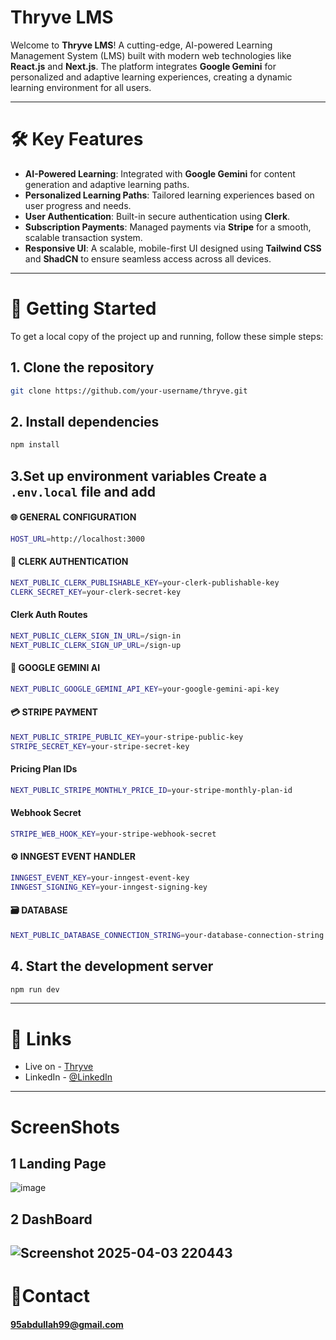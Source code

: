 # Thryve LMS

Welcome to **Thryve LMS**! A cutting-edge, AI-powered Learning Management System (LMS) built with modern web technologies like **React.js** and **Next.js**. The platform integrates **Google Gemini** for personalized and adaptive learning experiences, creating a dynamic learning environment for all users.

---

# 🛠️ Key Features

- **AI-Powered Learning**: Integrated with **Google Gemini** for content generation and adaptive learning paths.
- **Personalized Learning Paths**: Tailored learning experiences based on user progress and needs.
- **User Authentication**: Built-in secure authentication using **Clerk**.
- **Subscription Payments**: Managed payments via **Stripe** for a smooth, scalable transaction system.
- **Responsive UI**: A scalable, mobile-first UI designed using **Tailwind CSS** and **ShadCN** to ensure seamless access across all devices.

---

# 🚀 Getting Started

To get a local copy of the project up and running, follow these simple steps:

## 1. Clone the repository
```bash
git clone https://github.com/your-username/thryve.git
```
## 2. Install dependencies
```bash
npm install
```
## 3.Set up environment variables Create a ```.env.local``` file and add
#### 🌐 GENERAL CONFIGURATION
```bash
HOST_URL=http://localhost:3000
```
#### 🔐 CLERK AUTHENTICATION
```bash
NEXT_PUBLIC_CLERK_PUBLISHABLE_KEY=your-clerk-publishable-key
CLERK_SECRET_KEY=your-clerk-secret-key
```
#### Clerk Auth Routes
```bash
NEXT_PUBLIC_CLERK_SIGN_IN_URL=/sign-in
NEXT_PUBLIC_CLERK_SIGN_UP_URL=/sign-up
```
#### 🤖 GOOGLE GEMINI AI
```bash
NEXT_PUBLIC_GOOGLE_GEMINI_API_KEY=your-google-gemini-api-key
```
#### 💳 STRIPE PAYMENT
```bash
NEXT_PUBLIC_STRIPE_PUBLIC_KEY=your-stripe-public-key
STRIPE_SECRET_KEY=your-stripe-secret-key
```
#### Pricing Plan IDs
```bash
NEXT_PUBLIC_STRIPE_MONTHLY_PRICE_ID=your-stripe-monthly-plan-id
```
#### Webhook Secret
```bash
STRIPE_WEB_HOOK_KEY=your-stripe-webhook-secret
```
#### ⚙️ INNGEST EVENT HANDLER
```bash
INNGEST_EVENT_KEY=your-inngest-event-key
INNGEST_SIGNING_KEY=your-inngest-signing-key
```
#### 🗃️ DATABASE
```bash
NEXT_PUBLIC_DATABASE_CONNECTION_STRING=your-database-connection-string
```
## 4. Start the development server
```bash
npm run dev
```
---
# 🔗 Links
- Live on - [Thryve](https://thryve-orpin.vercel.app/)
- LinkedIn - [@LinkedIn](https://www.linkedin.com/in/95abdullah99/)
---
# ScreenShots
##  1 Landing Page
![image](https://github.com/user-attachments/assets/893c8da0-f5db-4f4e-82c7-2c0081161e19)
## 2 DashBoard
![Screenshot 2025-04-03 220443](https://github.com/user-attachments/assets/a9a9df7d-9faa-4ff5-804c-b1c91cdd441b)
----
# 📧Contact
#### 95abdullah99@gmail.com
